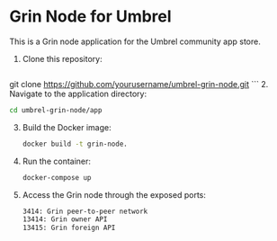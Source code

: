 # Grin Node for Umbrel

This is a Grin node application for the Umbrel community app store.


1. Clone this repository:
   ```bash
git clone https://github.com/yourusername/umbrel-grin-node.git
    ```
2. Navigate to the application directory:
   ```bash
cd umbrel-grin-node/app
   ```
3. Build the Docker image:
   ```bash
   docker build -t grin-node.
   ```
4. Run the container:
   ```bash
   docker-compose up
   ```
5. Access the Grin node through the exposed ports:
   ```bash
   3414: Grin peer-to-peer network
   13414: Grin owner API
   13415: Grin foreign API
   ```

